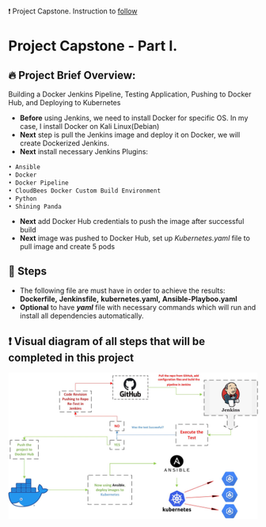 ❗ Project Capstone. Instruction to [follow](https://docs.google.com/document/d/17OwlITE-yPWNj3Vi5RtQfz3ItvSkOfnbaVMnzlZyGTg)

# Project Capstone - Part I. 

## 🔥 Project Brief Overview:
Building a Docker Jenkins Pipeline, Testing Application, Pushing to Docker Hub, and Deploying to Kubernetes 
- **Before** using Jenkins, we need to install Docker for specific OS. In my case, I install Docker on Kali Linux(Debian)
- **Next** step is pull the Jenkins image and deploy it on Docker, we will create Dockerized Jenkins.
- **Next** install necessary Jenkins Plugins:
```
• Ansible
• Docker
• Docker Pipeline
• CloudBees Docker Custom Build Environment
• Python
• Shining Panda
```
- **Next** add Docker Hub credentials to push the image after successful build
- **Next** image was pushed to Docker Hub, set up _Kubernetes.yaml_ file to pull image and create 5 pods 

## 📌 Steps 
- The following file are must have in order to achieve the results: **Dockerfile,** **Jenkinsfile,** **kubernetes.yaml,** **Ansible-Playboo.yaml**
- **Optional** to have _**yaml**_ file with necessary commands which will run and install all dependencies automatically.

## ❗ Visual diagram of all steps that will be completed in this project
![screenshot](CAPSTONE_PROJECT.jpg)